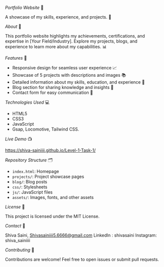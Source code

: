 *Portfolio Website* 📄


A showcase of my skills, experience, and projects. 💼


*About* 🤝

This portfolio website highlights my achievements, certifications, and expertise in [Your Field/Industry]. Explore my projects, blogs, and experience to learn more about my capabilities. 📊


*Features* 🎯

- Responsive design for seamless user experience 📈
- Showcase of 5 projects with descriptions and images 📚
- Detailed information about my skills, education, and experience 📝
- Blog section for sharing knowledge and insights 📰
- Contact form for easy communication 📲


*Technologies Used* 💻

- HTML5
- CSS3
- JavaScript
- Gsap, Locomotive, Tailwind CSS.


*Live Demo* 📺

https://shiva-sainiiii.github.io/Level-1-Task-1/


*Repository Structure* 🗂

- `index.html`: Homepage
- `projects/`: Project showcase pages
- `blog/`: Blog posts
- `css/`: Stylesheets
- `js/`: JavaScript files
- `assets/`: Images, fonts, and other assets


*License* 📜

This project is licensed under the MIT License.


*Contact* 📲

Shiva Saini,
Shivasainiiii5.6666@gmail.com
LinkedIn : shivasaini
Instagram: shiva_sainiiii


*Contributing* 🤝

Contributions are welcome! Feel free to open issues or submit pull requests.

